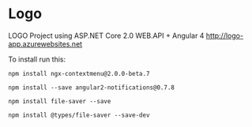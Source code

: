# Logo
LOGO Project using ASP.NET Core 2.0 WEB.API + Angular 4 http://logo-app.azurewebsites.net

To install run this:
``` npm
npm install ngx-contextmenu@2.0.0-beta.7

npm install --save angular2-notifications@0.7.8

npm install file-saver --save

npm install @types/file-saver --save-dev
```
